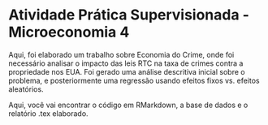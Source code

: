 # Atividade Prática Supervisionada - Microeconomia 4

Aqui, foi elaborado um trabalho sobre Economia do Crime, onde foi necessário analisar o impacto das leis RTC na taxa de crimes contra a propriedade nos EUA. Foi gerado uma análise descritiva inicial sobre o problema, e posteriormente uma regressão usando efeitos fixos vs. efeitos aleatórios.

Aqui, você vai encontrar o código em RMarkdown, a base de dados e o relatório .tex elaborado.
